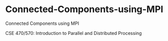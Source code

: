 # Connected-Components-using-MPI
Connected Components using MPI


CSE 470/570: Introduction to Parallel and Distributed Processing
